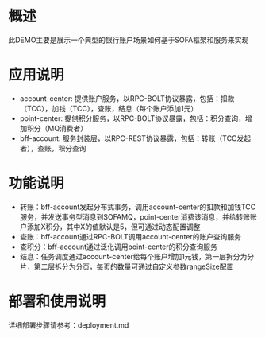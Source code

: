 # 概述
此DEMO主要是展示一个典型的银行账户场景如何基于SOFA框架和服务来实现

# 应用说明
- account-center: 提供账户服务，以RPC-BOLT协议暴露，包括：扣款（TCC），加钱（TCC），查账，结息（每个账户添加1元）
- point-center: 提供积分服务，以RPC-BOLT协议暴露，包括：积分查询，增加积分（MQ消费者）
- bff-account: 服务封装层，以RPC-REST协议暴露，包括：转账（TCC发起者），查账，积分查询

# 功能说明
- 转账：bff-account发起分布式事务，调用account-center的扣款和加钱TCC服务，并发送事务型消息到SOFAMQ，point-center消费该消息，并给转账账户添加X积分，其中X的值默认是5，但可通过动态配置调整
- 查账：bff-account通过RPC-BOLT调用account-center的账户查询服务
- 查积分：bff-account通过泛化调用point-center的积分查询服务
- 结息：任务调度通过account-center给每个账户增加1元钱，第一层拆分为分片，第二层拆分为分页，每页的数量可通过自定义参数rangeSize配置

# 部署和使用说明

详细部署步骤请参考：deployment.md
